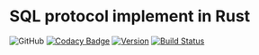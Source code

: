 # SQL protocol implement in Rust

![GitHub](https://img.shields.io/github/license/dakv/sql-protocol)
[![Codacy Badge](https://api.codacy.com/project/badge/Grade/4108861e404c4244805cf37653466bc9)](https://app.codacy.com/gh/dakv/sql-protocol?utm_source=github.com&utm_medium=referral&utm_content=dakv/sql-protocol&utm_campaign=Badge_Grade_Dashboard)
[![Version](https://img.shields.io/crates/v/sql-protocol.svg)](https://crates.io/crates/sql-protocol)
[![Build Status](https://travis-ci.com/dakv/sql-protocol.svg?branch=master)](https://travis-ci.com/dakv/sql-protocol)